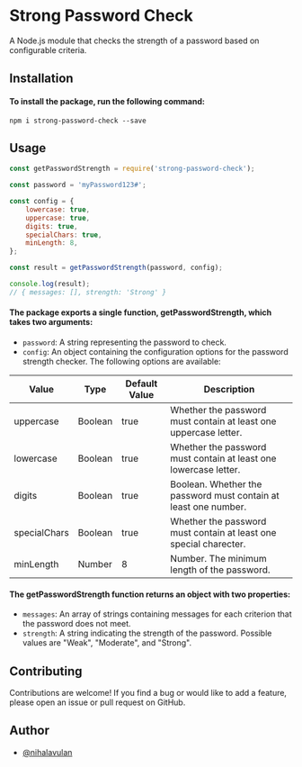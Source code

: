 
# Strong Password Check

A Node.js module that checks the strength of a password based on configurable criteria.

<!-- [DEMO 1](https://svelte.dev/repl/b5bf5871c99742e584da244b4bfeac92?version=3.44.3) by [@Ennoriel](https://github.com/Ennoriel) -->


## Installation

#### To install the package, run the following command:

`npm i strong-password-check --save`



## Usage

```javascript
const getPasswordStrength = require('strong-password-check');

const password = 'myPassword123#';

const config = {
    lowercase: true,
    uppercase: true,
    digits: true,
    specialChars: true,
    minLength: 8,
};

const result = getPasswordStrength(password, config);

console.log(result);
// { messages: [], strength: 'Strong' }
```

#### The package exports a single function, **getPasswordStrength**, which takes two arguments:

- `password`: A string representing the password to check.
- `config`: An object containing the configuration options for the password strength checker. The following options are available:


| Value         | Type     | Default Value  | Description                                                       |
| -----------   | -------- | -------------- | ----------------------------------------------------------------- |
| uppercase     | Boolean  | true           | Whether the password must contain at least one uppercase letter.  |
| lowercase     | Boolean  | true           | Whether the password must contain at least one lowercase letter.  |
| digits        | Boolean  | true           | Boolean. Whether the password must contain at least one number.   |  
| specialChars  | Boolean  | true           | Whether the password must contain at least one special charecter. |
| minLength     | Number   | 8              | Number. The minimum length of the password.                       |


#### The **getPasswordStrength** function returns an object with two properties:
- `messages`: An array of strings containing messages for each criterion that the password does not meet.
- `strength`: A string indicating the strength of the password. Possible values are "Weak", "Moderate", and "Strong".


## Contributing

Contributions are welcome! If you find a bug or would like to add a feature, please open an issue or pull request on GitHub.


## Author

- [@nihalavulan](https://www.github.com/nihalavulan)



